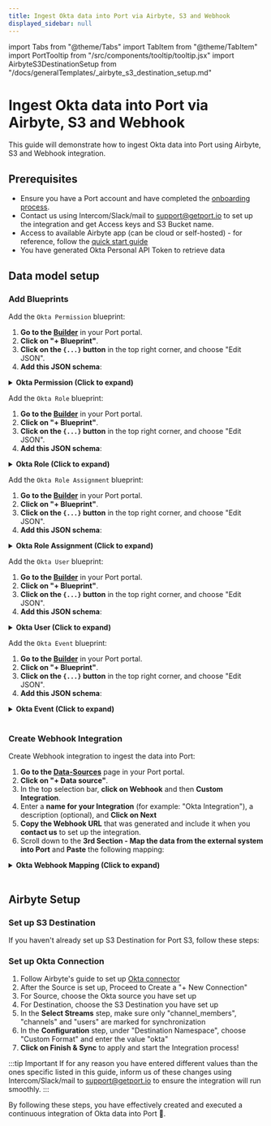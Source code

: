 ```yaml
---
title: Ingest Okta data into Port via Airbyte, S3 and Webhook
displayed_sidebar: null
---
```


import Tabs from "@theme/Tabs"
import TabItem from "@theme/TabItem"
import PortTooltip from "/src/components/tooltip/tooltip.jsx"
import AirbyteS3DestinationSetup from "/docs/generalTemplates/_airbyte_s3_destination_setup.md"


# Ingest Okta data into Port via Airbyte, S3 and Webhook

This guide will demonstrate how to ingest Okta data into Port using Airbyte, S3 and Webhook integration.

## Prerequisites

- Ensure you have a Port account and have completed the [onboarding process](https://docs.port.io/quickstart).
- Contact us using Intercom/Slack/mail to [support@getport.io](mailto:support@getport.io) to set up the integration and get Access keys and S3 Bucket name.
- Access to available Airbyte app (can be cloud or self-hosted) - for reference, follow the [quick start guide](https://docs.airbyte.com/using-airbyte/getting-started/oss-quickstart)
- You have generated Okta Personal API Token to retrieve data


## Data model setup


### Add Blueprints 

Add the `Okta Permission` blueprint:

1. **Go to the [Builder](https://app.getport.io/settings/data-model)** in your Port portal.
2. **Click on "+ Blueprint"**.
3. **Click on the `{...}` button** in the top right corner, and choose "Edit JSON".
4. **Add this JSON schema**:

<details>
<summary><b>Okta Permission (Click to expand)</b></summary>

```json showLineNumbers
{
  "identifier": "okta_permission",
  "description": "Represents an Okta permission.",
  "title": "Okta Permission",
  "icon": "Okta",
  "schema": {
    "properties": {
      "created": {
        "type": "string",
        "format": "date-time",
        "description": "Creation timestamp of the permission."
      },
      "conditions": {
        "type": "object",
        "description": "Conditions associated with the permission (can be null)."
      },
      "_links": {
        "type": "object",
        "description": "Links related to the permission."
      }
    },
    "required": [
      "created"
    ]
  },
  "mirrorProperties": {},
  "calculationProperties": {},
  "aggregationProperties": {},
  "relations": {}
}
```

</details>


Add the `Okta Role` blueprint:

1. **Go to the [Builder](https://app.getport.io/settings/data-model)** in your Port portal.
2. **Click on "+ Blueprint"**.
3. **Click on the `{...}` button** in the top right corner, and choose "Edit JSON".
4. **Add this JSON schema**:

<details>
<summary><b>Okta Role (Click to expand)</b></summary>

```json showLineNumbers
{
  "identifier": "okta_role",
  "description": "Represents an Okta role.",
  "title": "Okta Role",
  "icon": "Okta",
  "schema": {
    "properties": {
      "description": {
        "type": "string",
        "description": "Description of the role."
      },
      "created": {
        "type": "string",
        "format": "date-time",
        "description": "Creation timestamp of the role."
      },
      "_links": {
        "type": "object",
        "description": "Links related to the role."
      }
    },
    "required": [
      "created"
    ]
  },
  "mirrorProperties": {},
  "calculationProperties": {},
  "aggregationProperties": {},
  "relations": {
    "permissions": {
      "title": "Permissions",
      "target": "okta_permission",
      "required": false,
      "many": true
    }
  }
}
```

</details>


Add the `Okta Role Assignment` blueprint:

1. **Go to the [Builder](https://app.getport.io/settings/data-model)** in your Port portal.
2. **Click on "+ Blueprint"**.
3. **Click on the `{...}` button** in the top right corner, and choose "Edit JSON".
4. **Add this JSON schema**:

<details>
<summary><b>Okta Role Assignment (Click to expand)</b></summary>

```json showLineNumbers
{
  "identifier": "okta_role_assignment",
  "description": "Represents an assignment of a role to a user in Okta.",
  "title": "Okta Role Assignment",
  "icon": "Okta",
  "schema": {
    "properties": {
      "type": {
        "type": "string",
        "description": "Type of role (e.g., SUPER_ADMIN)."
      },
      "status": {
        "type": "string",
        "description": "Status of the role assignment (e.g., ACTIVE)."
      },
      "created": {
        "type": "string",
        "format": "date-time",
        "description": "Creation timestamp of the role assignment."
      },
      "assignmentType": {
        "type": "string",
        "description": "Type of assignment (e.g., USER)."
      },
      "_links": {
        "type": "object",
        "description": "Links related to the role assignment."
      },
      "userId": {
        "type": "string",
        "description": "ID of the assigned user."
      }
    },
    "required": [
      "type",
      "status",
      "created",
      "assignmentType",
      "userId"
    ]
  },
  "mirrorProperties": {},
  "calculationProperties": {},
  "aggregationProperties": {},
  "relations": {}
}
```

</details>

Add the `Okta User` blueprint:

1. **Go to the [Builder](https://app.getport.io/settings/data-model)** in your Port portal.
2. **Click on "+ Blueprint"**.
3. **Click on the `{...}` button** in the top right corner, and choose "Edit JSON".
4. **Add this JSON schema**:

<details>
<summary><b>Okta User (Click to expand)</b></summary>

```json showLineNumbers
{
  "identifier": "okta_user",
  "description": "Represents an Okta user.",
  "title": "Okta User",
  "icon": "Okta",
  "schema": {
    "properties": {
      "status": {
        "type": "string",
        "description": "Status of the user (e.g., ACTIVE)."
      },
      "created": {
        "type": "string",
        "format": "date-time",
        "description": "Creation timestamp of the user."
      },
      "activated": {
        "type": "string",
        "format": "date-time",
        "description": "Activation timestamp of the user."
      },
      "statusChanged": {
        "type": "string",
        "format": "date-time",
        "description": "Timestamp when the user's status last changed."
      },
      "lastLogin": {
        "type": "string",
        "format": "date-time",
        "description": "Timestamp of the user's last login."
      },
      "passwordChanged": {
        "type": "string",
        "format": "date-time",
        "description": "Timestamp when the user's password was last changed."
      },
      "type": {
        "type": "object",
        "description": "Type information for the user.",
        "properties": {
          "id": {
            "type": "string",
            "description": "ID of the user type."
          }
        }
      },
      "profile": {
        "type": "object",
        "description": "User profile information."
      },
      "_links": {
        "type": "object",
        "description": "Links related to the user.",
        "properties": {
          "self": {
            "type": "object",
            "properties": {
              "href": {
                "type": "string",
                "format": "url",
                "description": "Link to the user itself."
              }
            }
          }
        }
      }
    },
    "required": [
      "status",
      "created",
      "activated",
      "statusChanged",
      "type",
      "profile"
    ]
  },
  "mirrorProperties": {},
  "calculationProperties": {},
  "aggregationProperties": {},
  "relations": {
    "role_assignments": {
      "title": "Role Assignments",
      "target": "okta_role_assignment",
      "required": false,
      "many": true
    }
  }
}
```

</details>

Add the `Okta Event` blueprint:

1. **Go to the [Builder](https://app.getport.io/settings/data-model)** in your Port portal.
2. **Click on "+ Blueprint"**.
3. **Click on the `{...}` button** in the top right corner, and choose "Edit JSON".
4. **Add this JSON schema**:

<details>
<summary><b>Okta Event (Click to expand)</b></summary>

```json showLineNumbers
{
  "identifier": "okta_event",
  "description": "Represents an Okta event, such as a policy evaluation.",
  "title": "Okta Event",
  "icon": "Okta",
  "schema": {
    "properties": {
      "actor": {
        "type": "object"
      },
      "client": {
        "type": "object"
      },
      "device": {
        "type": "string"
      },
      "authenticationContext": {
        "type": "object"
      },
      "displayMessage": {
        "type": "string"
      },
      "eventType": {
        "type": "string"
      },
      "outcome": {
        "type": "object"
      },
      "published": {
        "type": "string",
        "format": "date-time"
      },
      "securityContext": {
        "type": "object"
      },
      "severity": {
        "type": "string"
      },
      "debugContext": {
        "type": "object"
      },
      "legacyEventType": {
        "type": "string"
      },
      "transaction": {
        "type": "object"
      },
      "uuid": {
        "type": "string"
      },
      "version": {
        "type": "string"
      },
      "request": {
        "type": "object"
      },
      "target": {
        "type": "array",
        "items": {
          "type": "object"
        }
      }
    },
    "required": [
      "actor",
      "client",
      "authenticationContext",
      "eventType",
      "outcome",
      "published",
      "securityContext",
      "severity",
      "debugContext",
      "transaction",
      "uuid",
      "version",
      "request"
    ]
  },
  "mirrorProperties": {},
  "calculationProperties": {},
  "aggregationProperties": {},
  "relations": {
    "OktaUser": {
      "title": "Actor",
      "target": "okta_user",
      "required": true,
      "many": false
    }
  }
}
```

</details>


<br/>

### Create Webhook Integration

Create Webhook integration to ingest the data into Port:

1. **Go to the [Data-Sources](https://app.getport.io/settings/data-sources)** page in your Port portal.
2. **Click on "+ Data source"**.
3. In the top selection bar, **click on Webhook** and then **Custom Integration**.
4. Enter a **name for your Integration** (for example: "Okta Integration"), a description (optional), and **Click on Next**
5. **Copy the Webhook URL** that was generated and include it when you **contact us** to set up the integration.
6. Scroll down to the **3rd Section - Map the data from the external system into Port** and **Paste** the following mapping:


<details>
<summary><b>Okta Webhook Mapping (Click to expand)</b></summary>

```json showLineNumbers
[
  {
    "blueprint": "okta_role",
    "operation": "create",
    "filter": ".body._PORT_SOURCE_OBJECT_KEY | split(\"/\") | .[2] | IN(\"custom_roles\")",
    "entity": {
      "identifier": ".body.id",
      "title": ".body.label",
      "properties": {
        "description": ".body.description",
        "created": ".body.created",
        "_links": ".body._links"
      }
    }
  },
  {
    "blueprint": "okta_permission",
    "operation": "create",
    "filter": ".body._PORT_SOURCE_OBJECT_KEY | split(\"/\") | .[2] | IN(\"permissions\")",
    "entity": {
      "identifier": ".body._links.self.href",
      "title": ".body.label",
      "properties": {
        "created": ".body.created",
        "conditions": ".body.conditions",
        "_links": ".body._links"
      }
    }
  },
  {
    "blueprint": "okta_role_assignment",
    "operation": "create",
    "filter": ".body._PORT_SOURCE_OBJECT_KEY | split(\"/\") | .[2] | IN(\"user_role_assignments\")",
    "entity": {
      "identifier": ".body.id",
      "title": ".body.label",
      "properties": {
        "type": ".body.type",
        "status": ".body.status",
        "created": ".body.created",
        "assignmentType": ".body.assignmentType",
        "_links": ".body._links",
        "userId": ".body.userId"
      }
    }
  },
  {
    "blueprint": "okta_user",
    "operation": "create",
    "filter": ".body._PORT_SOURCE_OBJECT_KEY | split(\"/\") | .[2] | IN(\"users\")",
    "entity": {
      "identifier": ".body.id",
      "title": ".body.profile.login",
      "properties": {
        "status": ".body.status",
        "created": ".body.created",
        "activated": ".body.activated",
        "statusChanged": ".body.statusChanged",
        "lastLogin": ".body.lastLogin",
        "passwordChanged": ".body.passwordChanged",
        "type": ".body.type",
        "profile": ".body.profile",
        "_links": ".body._links"
      }
    }
  },
  {
    "blueprint": "okta_event",
    "operation": "create",
    "filter": ".body._PORT_SOURCE_OBJECT_KEY | split(\"/\") | .[2] | IN(\"logs\")",
    "entity": {
      "identifier": ".body.uuid",
      "title": ".body.eventType",
      "properties": {
        "actor": ".body.actor",
        "client": ".body.client",
        "device": ".body.device",
        "authenticationContext": ".body.authenticationContext",
        "displayMessage": ".body.displayMessage",
        "eventType": ".body.eventType",
        "outcome": ".body.outcome",
        "published": ".body.published",
        "securityContext": ".body.securityContext",
        "severity": ".body.severity",
        "debugContext": ".body.debugContext",
        "legacyEventType": ".body.legacyEventType",
        "transaction": ".body.transaction",
        "uuid": ".body.uuid",
        "version": ".body.version",
        "request": ".body.request",
        "target": ".body.target"
      },
      "relations": {
        "OktaUser": ".body.actor.id"
      }
    }
  }
]
```

</details>

<br/>

## Airbyte Setup

### Set up S3 Destination

If you haven't already set up S3 Destination for Port S3, follow these steps:

<AirbyteS3DestinationSetup/>

### Set up Okta Connection

1. Follow Airbyte's guide to set up [Okta connector](https://docs.airbyte.com/integrations/sources/okta)
2. After the Source is set up, Proceed to Create a "+ New Connection"
3. For Source, choose the Okta source you have set up
4. For Destination, choose the S3 Destination you have set up
5. In the **Select Streams** step, make sure only "channel_members", "channels" and "users" are marked for synchronization
6. In the **Configuration** step, under "Destination Namespace", choose "Custom Format" and enter the value "okta"
7. **Click on Finish & Sync** to apply and start the Integration process!

:::tip Important
  If for any reason you have entered different values than the ones specific listed in this guide,
  inform us of these changes using Intercom/Slack/mail to [support@getport.io](mailto:support@getport.io)
  to ensure the integration will run smoothly.
::: 

By following these steps, you have effectively created and executed a continuous integration of Okta data into Port 🎉.


